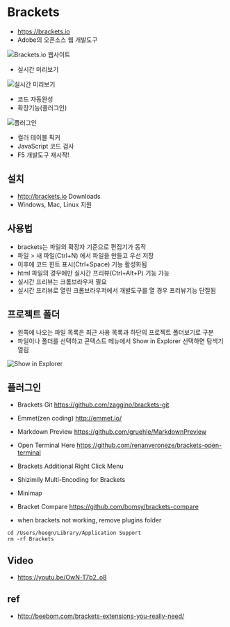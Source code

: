 # Brackets
- https://brackets.io
- Adobe의 오픈소스 웹 개발도구

<img src="/images/brackets/brackets01.webp" alt="Brackets.io 웹사이트">

- 실시간 미리보기

<img src="/images/brackets/brackets11.webp" alt="실시간 미리보기">

- 코드 자동완성
- 확장기능(플러그인)

<img src="/images/brackets/brackets12.webp" alt="플러그인">

- 컬러 테이블 픽커
- JavaScript 코드 검사
- F5 개발도구 재시작!

## 설치
- http://brackets.io Downloads
- Windows, Mac, Linux 지원


## 사용법
- brackets는 파일의 확장자 기준으로 편집기가 동작
- 파일 > 새 파일(Ctrl+N) 에서 파일을 만들고 우선 저장
- 이후에 코드 힌트 표시(Ctrl+Space) 기능 활성화됨
- html 파일의 경우에만 실시간 프리뷰(Ctrl+Alt+P) 기능 가능
- 실시간 프리뷰는 크롬브라우저 필요
- 실시간 프리뷰로 열린 크롬브라우저에서 개발도구를 열 경우 프리뷰기능 단절됨


## 프로젝트 폴더

- 왼쪽에 나오는 파일 목록은 최근 사용 목록과 하단의 프로젝트 폴더보기로 구분
- 파일이나 폴더를 선택하고 콘텍스트 메뉴에서 Show in Explorer 선택하면 탐색기 열림

<img src="/images/brackets/brackets13.webp" alt="Show in Explorer">

## 플러그인

- Brackets Git https://github.com/zaggino/brackets-git
- Emmet(zen coding) http://emmet.io/
- Markdown Preview  https://github.com/gruehle/MarkdownPreview
- Open Terminal Here https://github.com/renanveroneze/brackets-open-terminal
- Brackets Additional Right Click Menu
- Shizimily Multi-Encoding for Brackets
- Minimap
- Bracket Compare https://github.com/bomsy/brackets-compare

- when brackets not working, remove plugins folder

```
cd /Users/heogn/Library/Application Support
rm -rf Brackets
```

## Video
- https://youtu.be/OwN-T7b2_o8

## ref
- http://beebom.com/brackets-extensions-you-really-need/
